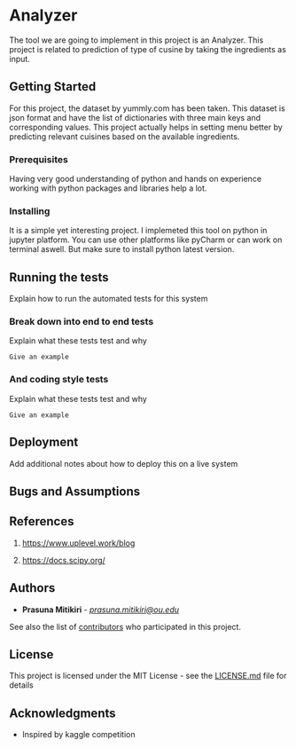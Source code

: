 # Analyzer

The tool we are going to implement in this project is an Analyzer. This project is related to prediction of type of cusine by taking the ingredients as input. 

## Getting Started

For this project, the dataset by yummly.com has been taken. This dataset is json format and have the list of dictionaries with three main keys and corresponding values. This project actually helps in setting menu better by predicting relevant cuisines based on the available ingredients.

### Prerequisites

Having very good understanding of python and hands on experience working with python packages and libraries help a lot.

### Installing

It is a simple yet interesting project. I implemeted this tool on python in jupyter platform. You can use other platforms like pyCharm or can work on terminal aswell. But make sure to install python latest version.

## Running the tests

Explain how to run the automated tests for this system

### Break down into end to end tests

Explain what these tests test and why

```
Give an example
```

### And coding style tests

Explain what these tests test and why

```
Give an example
```

## Deployment

Add additional notes about how to deploy this on a live system

## Bugs and Assumptions


## References
1. https://www.uplevel.work/blog

2. https://docs.scipy.org/



## Authors

* **Prasuna Mitikiri** - *prasuna.mitikiri@ou.edu* 

See also the list of [contributors](https://github.com/your/project/contributors) who participated in this project.

## License

This project is licensed under the MIT License - see the [LICENSE.md](LICENSE.md) file for details

## Acknowledgments

* Inspired by kaggle competition 

